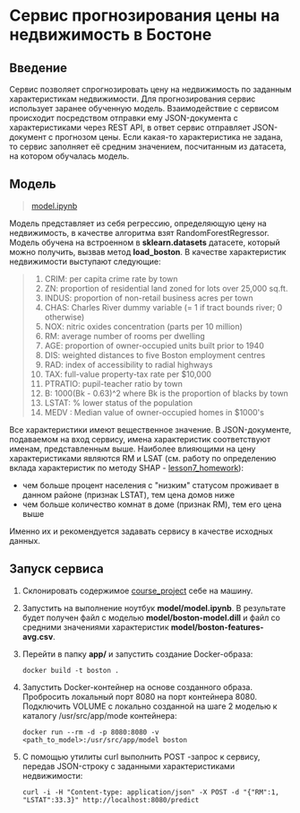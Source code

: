 # Сервис прогнозирования цены на недвижимость в Бостоне

## Введение

Сервис позволяет спрогнозировать цену на недвижимость по заданным характеристикам недвижимости.
Для прогнозирования сервис использует заранее обученную модель.
Взаимодействие с сервисом происходит посредством отправки ему JSON-документа с характеристиками через REST API, в ответ сервис отправляет JSON-документ с прогнозом цены. Если какая-то характеристика не задана, то сервис заполняет её средним значением, посчитанным из датасета, на котором обучалась модель.

## Модель

> [model.ipynb](https://github.com/DeNShch00/geekbrains/blob/ml_business/ml_business/course_project/model/model.ipynb)

Модель представляет из себя регрессию, определяющую цену на недвижимость, в качестве алгоритма  взят RandomForestRegressor.
Модель обучена на встроенном в **sklearn.datasets** датасете, который можно получить, вызвав метод **load_boston**. 
В качестве характеристик недвижимости выступают следующие:

>  1. CRIM:     per capita crime rate by town
>  2. ZN:       proportion of residential land zoned for lots over 25,000
>     sq.ft.
>  3. INDUS:    proportion of non-retail business acres per town
>  4. CHAS:     Charles River dummy variable (= 1 if tract bounds river; 0
>     otherwise)
>  5. NOX:      nitric oxides concentration (parts per 10 million)
>  6. RM:       average number of rooms per dwelling
>  7. AGE:      proportion of owner-occupied units built prior to 1940
>  8. DIS:      weighted distances to five Boston employment centres
>  9. RAD:      index of accessibility to radial highways
>  10. TAX:      full-value property-tax rate per $10,000
>  11. PTRATIO:  pupil-teacher ratio by town
>  12. B:        1000(Bk - 0.63)^2 where Bk is the proportion of blacks by
>      town
>  13. LSTAT:    % lower status of the population
>  14. MEDV :    Median value of owner-occupied homes in $1000's

Все характеристики имеют вещественное значение.
В JSON-документе, подаваемом на вход сервису, имена характеристик соответствуют именам, представленным выше.
Наиболее влияющими на цену характеристиками являются RM и LSAT (см. работу по определению вклада характеристик по методу SHAP - [lesson7_homework](https://github.com/DeNShch00/geekbrains/blob/ml_business/ml_business/lesson%207/HW7.ipynb)):
 - чем больше процент населения с "низким" статусом проживает в данном
   районе (признак LSTAT), тем цена домов ниже
 - чем больше количество комнат в доме (признак RM), тем его цена выше

Именно их и рекомендуется задавать сервису в качестве исходных данных.

## Запуск сервиса
1. Склонировать содержимое [course_project](https://github.com/DeNShch00/geekbrains/tree/ml_business/ml_business/course_project) себе на машину. 
2. Запустить на выполнение ноутбук **model/model.ipynb**. В результате будет получен файл с моделью **model/boston-model.dill** и файл со средними значениями характеристик **model/boston-features-avg.csv**.
3. Перейти в папку **app/** и запустить создание Docker-образа:

    ```
    docker build -t boston .
    ```
4. Запустить Docker-контейнер на основе созданного образа. Пробросить локальный порт 8080 на порт контейнера 8080. Подключить VOLUME с локально созданной на шаге 2 моделью к каталогу /usr/src/app/mode контейнера:

    ```
    docker run --rm -d -p 8080:8080 -v <path_to_model>:/usr/src/app/model boston
    ```
5. С помощью утилиты curl выполнить POST -запрос к сервису, передав JSON-строку с заданными характеристиками недвижимости:

    ```
    curl -i -H "Content-type: application/json" -X POST -d "{"RM":1, "LSTAT":33.3}" http://localhost:8080/predict
    ```
